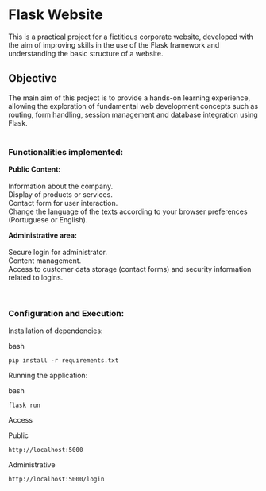 <h1>Flask Website </h1>

This is a practical project for a fictitious corporate website, developed with the aim of improving skills in the use of the Flask framework and understanding the basic structure of a website.

<h2>Objective</h2>

The main aim of this project is to provide a hands-on learning experience, allowing the exploration of fundamental web development concepts such as routing, form handling, session management and database integration using Flask.<br><br>

<h3>Functionalities implemented:</h3>

  <b>Public Content: </b><br><br>
        Information about the company.<br>
        Display of products or services.<br>
        Contact form for user interaction.<br>
        Change the language of the texts according to your browser preferences (Portuguese or English).<br>

  <b>Administrative area:</b><br><br>
        Secure login for administrator.<br>
        Content management.<br>
        Access to customer data storage (contact forms) and security information related to logins.<br>


 <br>

<h3>Configuration and Execution:</h3>


Installation of dependencies:

  bash
 
    pip install -r requirements.txt


Running the application:

  bash

    flask run

Access 

Public             
          
    http://localhost:5000      

Administrative

    http://localhost:5000/login   
